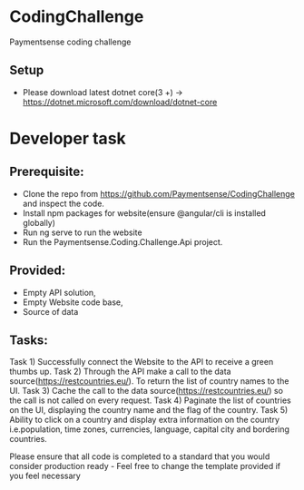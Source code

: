 # CodingChallenge
Paymentsense coding challenge

## Setup
  * Please download latest dotnet core(3 +) -> https://dotnet.microsoft.com/download/dotnet-core

# Developer task

## Prerequisite:
  * Clone the repo from https://github.com/Paymentsense/CodingChallenge and inspect the code.
  * Install npm packages for website(ensure @angular/cli is installed globally)
  * Run ng serve to run the website
  * Run the Paymentsense.Coding.Challenge.Api project.

## Provided:
  * Empty API solution,
  * Empty Website code base,
  * Source of data

## Tasks:

Task 1) Successfully connect the Website to the API to receive a green thumbs up.
Task 2) Through the API make a call to the data source(https://restcountries.eu/). To return the list of country names to the UI.
Task 3) Cache the call to the data source(https://restcountries.eu/) so the call is not called on every request.
Task 4) Paginate the list of countries on the UI, displaying the country name and the flag of the country.
Task 5) Ability to click on a country and display extra information on the country i.e.population, time zones, currencies, language, capital city and bordering countries.

Please ensure that all code is completed to a standard that you would consider production
ready - Feel free to change the template provided if you feel necessary
